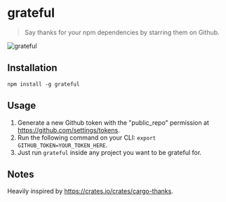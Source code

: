 # grateful

> Say thanks for your npm dependencies by starring them on Github.

![grateful](https://media.giphy.com/media/3o752hPnFZbGI6LV72/giphy.gif)

## Installation

`npm install -g grateful`

## Usage

1. Generate a new Github token with the "public_repo" permission at
   https://github.com/settings/tokens.
2. Run the following command on your CLI: `export GITHUB_TOKEN=YOUR_TOKEN_HERE`.
3. Just run `grateful` inside any project you want to be grateful for.

## Notes

Heavily inspired by https://crates.io/crates/cargo-thanks.
